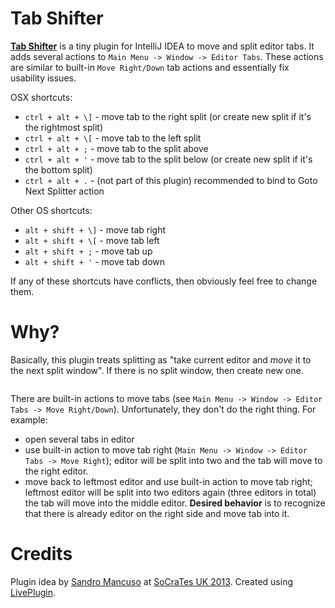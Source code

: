 Tab Shifter
====
[**Tab Shifter**](http://plugins.jetbrains.com/plugin/7475) is a tiny plugin for IntelliJ IDEA to move and split editor tabs.
It adds several actions to ``Main Menu -> Window -> Editor Tabs``.
These actions are similar to built-in ``Move Right/Down`` tab actions and essentially fix usability issues.

OSX shortcuts:
 - ``ctrl + alt + \]`` - move tab to the right split (or create new split if it's the rightmost split)
 - ``ctrl + alt + \[`` - move tab to the left split
 - ``ctrl + alt + ;`` - move tab to the split above
 - ``ctrl + alt + '`` - move tab to the split below (or create new split if it's the bottom split)
 - ``ctrl + alt + .`` - (not part of this plugin) recommended to bind to Goto Next Splitter action

Other OS shortcuts:
 - ``alt + shift + \]`` - move tab right
 - ``alt + shift + \[`` - move tab left
 - ``alt + shift + ;`` - move tab up
 - ``alt + shift + '`` - move tab down

If any of these shortcuts have conflicts, then obviously feel free to change them.


Why?
====
Basically, this plugin treats splitting as "take current editor and *move* it to the next split window".
If there is no split window, then create new one.

<img src="https://raw.githubusercontent.com/dkandalov/tab-shift/master/tab-shifter.gif" alt="" title="" align="center"/>

There are built-in actions to move tabs (see ``Main Menu -> Window -> Editor Tabs -> Move Right/Down``).
Unfortunately, they don't do the right thing. For example:
 - open several tabs in editor
 - use built-in action to move tab right (``Main Menu -> Window -> Editor Tabs -> Move Right``);
   editor will be split into two and the tab will move to the right editor.
 - move back to leftmost editor and use built-in action to move tab right;
   leftmost editor will be split into two editors again (three editors in total) 
   the tab will move into the middle editor. 
   **Desired behavior** is to recognize that there is already editor on the right side and move tab into it. 


Credits
====
Plugin idea by [Sandro Mancuso](https://twitter.com/sandromancuso) at [SoCraTes UK 2013](http://socratesuk.org).
Created using [LivePlugin](https://github.com/dkandalov/live-plugin).
